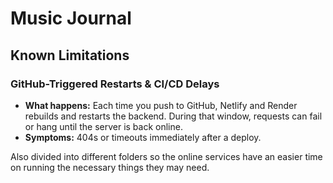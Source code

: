 # Music Journal

## Known Limitations

### GitHub-Triggered Restarts & CI/CD Delays

- **What happens:** Each time you push to GitHub, Netlify and Render rebuilds and restarts the backend. During that window, requests can fail or hang until the server is back online.
- **Symptoms:** 404s or timeouts immediately after a deploy.

Also divided into different folders so the online services have an easier time on running the necessary things they may need.
